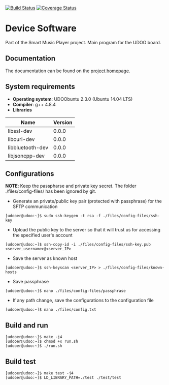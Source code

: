 [![Build Status](https://travis-ci.com/VAMK-embedded-project-2019A/Device-Software.svg?branch=master)](https://travis-ci.com/VAMK-embedded-project-2019A/Device-Software) [![Coverage Status](https://coveralls.io/repos/github/VAMK-embedded-project-2019A/Device-Software/badge.svg)](https://coveralls.io/github/VAMK-embedded-project-2019A/Device-Software)

# Device Software
Part of the Smart Music Player project. Main program for the UDOO board.

## Documentation
The documentation can be found on the [project homepage](https://vamk-embedded-project-2019a.github.io/Device-Software/).

## System requirements
* __Operating system__: UDOObuntu 2.3.0 (Ubuntu 14.04 LTS)  
* __Compiler__: g++ 4.8.4  
* __Libraries__  

Name | Version
--- | ---
libssl-dev | 0.0.0
libcurl-dev | 0.0.0
libbluetooth-dev | 0.0.0
libjsoncpp-dev | 0.0.0

## Configurations
__NOTE__: Keep the passpharse and private key secret. The folder ./files/config-files/ has been ignored by git.  
* Generate an private/public key pair (protected with passphrase) for the SFTP communication  
```console
[udooer@udoo:~]$ sudo ssh-keygen -t rsa -f ./files/config-files/ssh-key
```
* Upload the public key to the server so that it will trust us for accessing the specified user's account
```console
[udooer@udoo:~]$ ssh-copy-id -i ./files/config-files/ssh-key.pub <server_username>@<server_IP>
```
* Save the server as known host
```console
[udooer@udoo:~]$ ssh-keyscan <server_IP> > ./files/config-files/known-hosts
```
* Save passphrase
```console
[udooer@udoo:~]$ nano ./files/config-files/passphrase
```
* If any path change, save the configurations to the configuration file
```console
[udooer@udoo:~]$ nano ./files/config.txt
```

## Build and run
```console
[udooer@udoo:~]$ make -j4
[udooer@udoo:~]$ chmod +x run.sh
[udooer@udoo:~]$ ./run.sh
```

## Build test
```console
[udooer@udoo:~]$ make test -j4
[udooer@udoo:~]$ LD_LIBRARY_PATH=./test ./test/test
```
